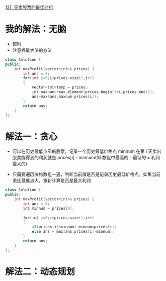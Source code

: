 [121. 买卖股票的最佳时机](https://leetcode-cn.com/problems/best-time-to-buy-and-sell-stock/description/)



# 我的解法：无脑
- 超时
- 注意找最大值的方法
```C++
class Solution {
public:
    int maxProfit(vector<int>& prices) {
        int ans = 0;
        for(int i=0;i<prices.size();i++)
        {
            vector<int>temp = prices;
            int maxnum=*max_element(prices.begin()+i,prices.end());
            ans=max(ans,maxnum-prices[i]);
        }
        return ans;
    }
};
```
# 解法一：贪心
- 可以在历史最低点买的股票，记录一个历史最低价格点 minnum
在第 i 天卖出股票能得到的利润就是 prices[i] - minnum(即 数组中最高的 - 最低的 = 利润最大的)

- 只需要遍历价格数组一遍，判断当前值是否是记录历史最低价格点，如果当前值比最低点大，重新计算是否是最大利润


```C++
class Solution {
public:
    int maxProfit(vector<int>& prices) {
        int ans = 0;
        int minnum = prices[0];
        
        for(int i=0;i<prices.size();i++)
        {
            if(prices[i]<minnum) minnum=prices[i];
            else ans = max(ans,prices[i]-minnum);
        }
        return ans;
    }
};
```
# 解法二：动态规划
